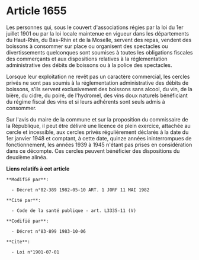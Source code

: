 # Article 1655

Les personnes qui, sous le couvert d'associations régies par la loi du 1er juillet 1901 ou par la loi locale maintenue en
vigueur dans les départements du Haut-Rhin, du Bas-Rhin et de la Moselle, servent des repas, vendent des boissons à consommer
sur place ou organisent des spectacles ou divertissements quelconques sont soumises à toutes les obligations fiscales des
commerçants et aux dispositions relatives à la réglementation administrative des débits de boissons ou à la police des
spectacles.

Lorsque leur exploitation ne revêt pas un caractère commercial, les cercles privés ne sont pas soumis à la réglementation
administrative des débits de boissons, s'ils servent exclusivement des boissons sans alcool, du vin, de la bière, du cidre,
du poiré, de l'hydromel, des vins doux naturels bénéficiant du régime fiscal des vins et si leurs adhérents sont seuls admis
à consommer.

Sur l'avis du maire de la commune et sur la proposition du commissaire de la République, il peut être délivré une licence de
plein exercice, attachée au cercle et incessible, aux cercles privés régulièrement déclarés à la date du 1er janvier 1948 et
comptant, à cette date, quinze années ininterrompues de fonctionnement, les années 1939 à 1945 n'étant pas prises en
considération dans ce décompte. Ces cercles peuvent bénéficier des dispositions du deuxième alinéa.

**Liens relatifs à cet article**

	**Modifié par**:

	  - Décret n°82-389 1982-05-10 ART. 1 JORF 11 MAI 1982

	**Cité par**:

	  - Code de la santé publique - art. L3335-11 (V)

	**Codifié par**:

	  - Décret n°83-899 1983-10-06

	**Cite**:

	  - Loi n°1901-07-01
